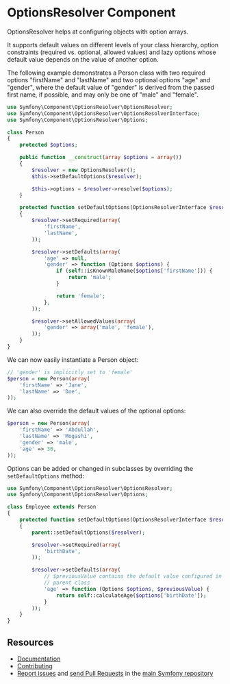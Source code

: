 OptionsResolver Component
=========================

OptionsResolver helps at configuring objects with option arrays.

It supports default values on different levels of your class hierarchy,
option constraints (required vs. optional, allowed values) and lazy options
whose default value depends on the value of another option.

The following example demonstrates a Person class with two required options
"firstName" and "lastName" and two optional options "age" and "gender", where
the default value of "gender" is derived from the passed first name, if
possible, and may only be one of "male" and "female".

```php
use Symfony\Component\OptionsResolver\OptionsResolver;
use Symfony\Component\OptionsResolver\OptionsResolverInterface;
use Symfony\Component\OptionsResolver\Options;

class Person
{
    protected $options;

    public function __construct(array $options = array())
    {
        $resolver = new OptionsResolver();
        $this->setDefaultOptions($resolver);

        $this->options = $resolver->resolve($options);
    }

    protected function setDefaultOptions(OptionsResolverInterface $resolver)
    {
        $resolver->setRequired(array(
            'firstName',
            'lastName',
        ));

        $resolver->setDefaults(array(
            'age' => null,
            'gender' => function (Options $options) {
                if (self::isKnownMaleName($options['firstName'])) {
                    return 'male';
                }

                return 'female';
            },
        ));

        $resolver->setAllowedValues(array(
            'gender' => array('male', 'female'),
        ));
    }
}
```

We can now easily instantiate a Person object:

```php
// 'gender' is implicitly set to 'female'
$person = new Person(array(
    'firstName' => 'Jane',
    'lastName' => 'Doe',
));
```

We can also override the default values of the optional options:

```php
$person = new Person(array(
    'firstName' => 'Abdullah',
    'lastName' => 'Mogashi',
    'gender' => 'male',
    'age' => 30,
));
```

Options can be added or changed in subclasses by overriding the `setDefaultOptions`
method:

```php
use Symfony\Component\OptionsResolver\OptionsResolver;
use Symfony\Component\OptionsResolver\Options;

class Employee extends Person
{
    protected function setDefaultOptions(OptionsResolverInterface $resolver)
    {
        parent::setDefaultOptions($resolver);

        $resolver->setRequired(array(
            'birthDate',
        ));

        $resolver->setDefaults(array(
            // $previousValue contains the default value configured in the
            // parent class
            'age' => function (Options $options, $previousValue) {
                return self::calculateAge($options['birthDate']);
            }
        ));
    }
}
```



Resources
---------

  * [Documentation](https://symfony.com/doc/current/components/options_resolver.html)
  * [Contributing](https://symfony.com/doc/current/contributing/index.html)
  * [Report issues](https://github.com/symfony/symfony/issues) and
    [send Pull Requests](https://github.com/symfony/symfony/pulls)
    in the [main Symfony repository](https://github.com/symfony/symfony)
